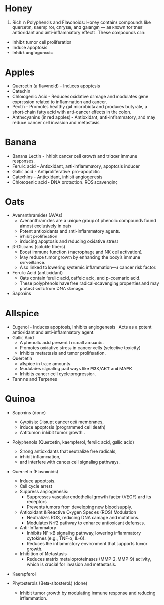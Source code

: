 # Honey
1. Rich in Polyphenols and Flavonoids:
Honey contains compounds like quercetin, kaemp  rol, chrysin, and galangin — 
all known for their antioxidant and anti-inflammatory effects. These compounds can:
- Inhibit tumor cell proliferation
- Induce apoptosis 
- Inhibit angiogenesis 

# Apples
- Quercetin (a flavonoid) - Induces apoptosis
- Catechin
- Chlorogenic Acid - Reduces oxidative damage and modulates gene expression related to inflammation and cancer.
- Pectin - Promotes healthy gut microbiota and produces butyrate, a short-chain fatty acid with anti-cancer effects in the colon.
- Anthocyanins  (in red apples) - Antioxidant, anti-inflammatory, and may reduce cancer cell invasion and metastasis

# Banana
- Banana Lectin - inhibit cancer cell growth and trigger immune responses.
- Ferulic acid - Antioxidant, anti-inflammatory, apoptosis inducer
- Gallic acid - Antiproliferative, pro-apoptotic
- Catechins - Antioxidant, inhibit angiogenesis
- Chlorogenic acid - DNA protection, ROS scavenging

# Oats
- Avenanthramides (AVAs)
    - Avenanthramides are a unique group of phenolic compounds found almost exclusively in oats
    - Potent antioxidants and anti-inflammatory agents.
    - inhibit proliferation
    - inducing apoptosis and reducing oxidative stress
- β-Glucans (soluble fibers) 
    - Boost immune function (macrophage and NK cell activation).
    - May reduce tumor growth by enhancing the body’s immune surveillance.
    - Also linked to lowering systemic inflammation—a cancer risk factor.
- Ferulic Acid (antioxidant)
    - Oats contain ferulic acid, caffeic acid, and p-coumaric acid.
    - These polyphenols have free radical-scavenging properties and may protect cells from DNA damage.
- Saponins


# Allspice
- Eugenol - Induces apoptosis, Inhibits angiogenesis , Acts as a potent antioxidant and anti-inflammatory agent.
- Gallic Acid 
    - A phenolic acid present in small amounts.
    - Promotes oxidative stress in cancer cells (selective toxicity)
    - Inhibits metastasis and tumor proliferation.
- Quercetin
    - allspice in trace amounts
    - Modulates signaling pathways like PI3K/AKT and MAPK
    - Inhibits cancer cell cycle progression.
- Tannins and Terpenes

# Quinoa
- Saponins (done)
    - Cytolisis: Disrupt cancer cell membranes, 
    - induce apoptosis (programmed cell death) 
    - Antitumor: inhibit tumor growth .
- Polyphenols (Quercetin, kaempferol, ferulic acid, gallic acid) 
    - Strong antioxidants that neutralize free radicals, 
    - inhibit inflammation, 
    - and interfere with cancer cell signaling pathways.
- Quercetin (Flavonoids)
    - Induce apoptosis.
    - Cell cycle arrest
    - Suppress angiogenesis: 
        - Suppresses vascular endothelial growth factor (VEGF) and its receptors.
        - Prevents tumors from developing new blood supply.
    - Antioxidant & Reactive Oxygen Species (ROS) Modulation
        - Neutralizes ROS, reducing DNA damage and mutations.
        - Modulates Nrf2 pathway to enhance antioxidant defenses.
    - Anti-Inflammatory 
        - Inhibits NF-κB signaling pathway, lowering inflammatory cytokines (e.g., TNF-α, IL-6).
        - Reduces the inflammatory environment that supports tumor growth.
    - Inhibition of Metastasis
        - Reduces matrix metalloproteinases (MMP-2, MMP-9) activity, which is crucial for invasion and metastasis.

- Kaempferol

- Phytosterols (Beta-sitosterol.)    (done)
    - Inhibit tumor growth by modulating immune response and reducing inflammation.




